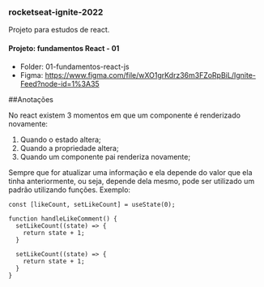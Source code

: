 ### rocketseat-ignite-2022

Projeto para estudos de react.

#### Projeto: fundamentos React - 01
- Folder: 01-fundamentos-react-js
- Figma: https://www.figma.com/file/wXO1grKdrz36m3FZoRpBiL/Ignite-Feed?node-id=1%3A35


##Anotações

No react existem 3 momentos em que um componente é renderizado novamente:
1. Quando o estado altera;
2. Quando a propriedade altera;
3. Quando um componente pai renderiza novamente;


Sempre que for atualizar uma informação e ela depende do valor que ela tinha anteriormente, ou seja, depende dela mesmo, pode ser utilizado um padrão utilizando funções. Exemplo:

````
const [likeCount, setLikeCount] = useState(0);

function handleLikeComment() {
  setLikeCount((state) => {
    return state + 1;
  }
  
  setLikeCount((state) => {
    return state + 1;
  }
}
